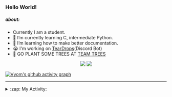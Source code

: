 ### Hello World!

##### about:
- Currently I am a student.
- 🌱 I’m currently learning C, intermediate Python.
- 🌱 I’m learning how to make better documentation.
- 😭 I'm working on [TearDrops](https://github.com/Vyvy-vi/TearDrops)(Discord Bot)
- 🌱 GO PLANT SOME TREES AT [TEAM TREES](https://teamtrees.org/)

<p align="center">
  <a href="https://twitter.com/Vyvy_viM"><img target="_blank" src="https://img.shields.io/badge/twitter%20@Vyvy_viM-0D95E8?style=for-the-badge&logo=twitter&logoColor=white"/></a> 
  <a href="https://vyvy-vi.github.io/portfolio"><img target="_blank" src="https://img.shields.io/badge/-I%27m_craving_for_open_source-green?style=for-the-badge&logo=github&logoColor=black"/></a> 
</p>

[![Vyom's github activity graph](https://activity-graph.herokuapp.com/graph?username=Vyvy-vi)](https://github.com/ashutosh00710/github-readme-activity-graph)

---
<details>
  <summary>:zap: My Activity:</summary>
  
<!--START_SECTION:waka-->
**I'm a Night 🦉** 

```text
🌞 Morning    40 commits     █░░░░░░░░░░░░░░░░░░░░░░░░   6.5% 
🌆 Daytime    130 commits    █████░░░░░░░░░░░░░░░░░░░░   21.14% 
🌃 Evening    233 commits    █████████░░░░░░░░░░░░░░░░   37.89% 
🌙 Night      212 commits    ████████░░░░░░░░░░░░░░░░░   34.47%

```
📅 **I'm Most Productive on Sunday** 

```text
Monday       66 commits     ██░░░░░░░░░░░░░░░░░░░░░░░   10.73% 
Tuesday      92 commits     ███░░░░░░░░░░░░░░░░░░░░░░   14.96% 
Wednesday    93 commits     ███░░░░░░░░░░░░░░░░░░░░░░   15.12% 
Thursday     82 commits     ███░░░░░░░░░░░░░░░░░░░░░░   13.33% 
Friday       44 commits     █░░░░░░░░░░░░░░░░░░░░░░░░   7.15% 
Saturday     86 commits     ███░░░░░░░░░░░░░░░░░░░░░░   13.98% 
Sunday       152 commits    ██████░░░░░░░░░░░░░░░░░░░   24.72%

```


📊 **This Week I Spent My Time On** 

```text
🔥 Editors: 
Vim                      1 hr 50 mins        █████████████████████░░░░   85.65% 
VS Code                  18 mins             ███░░░░░░░░░░░░░░░░░░░░░░   14.35%

🐱‍💻 Projects: 
api                      1 hr 28 mins        █████████████████░░░░░░░░   68.55% 
heptagram-api            18 mins             ███░░░░░░░░░░░░░░░░░░░░░░   14.35% 
crypto-price-bot         12 mins             ██░░░░░░░░░░░░░░░░░░░░░░░   9.56% 
Shepherd-bot             7 mins              █░░░░░░░░░░░░░░░░░░░░░░░░   5.76% 
dev-quotes-api           2 mins              ░░░░░░░░░░░░░░░░░░░░░░░░░   1.78%

```


 Last Updated on 18/08/2021
<!--END_SECTION:waka-->
</details>
